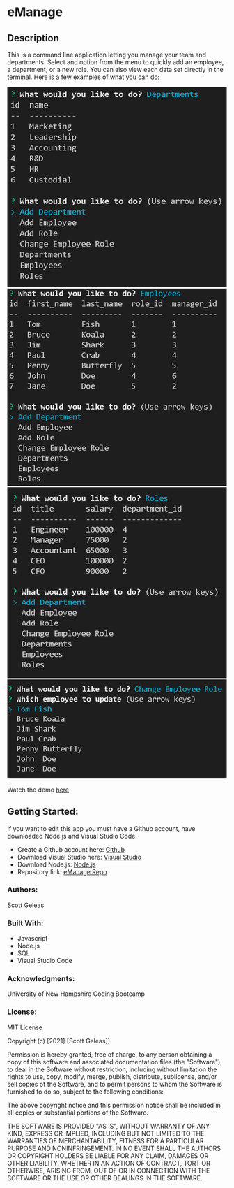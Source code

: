# eManage  

 ## Description

This is a command line application letting you manage your team and departments. Select and option from the menu to quickly add an employee, a department, or a new role. You can also view each data set directly in the terminal. Here is a few examples of what you can do:

![Departments](/assets/departments.PNG)
![Employees](/assets/employees.PNG)
![Roles](/assets/roles.PNG)
![Change Employee Role](/assets/updateEmployee.PNG)

Watch the demo [here](https://www.youtube.com/watch?v=ygzTjZdrFXo)

 ## Getting Started:

If you want to edit this app you must have a Github account, have downloaded Node.js and Visual Studio Code.

- Create a Github account here: [Github](https://github.com/)
- Download Visual Studio here: [Visual Studio](https://code.visualstudio.com/download/)
- Download Node.js: [Node.js](https://nodejs.org/en/download/https://nodejs.org/en/download/)
- Repository link: [eManage Repo](https://github.com/scottgeleas/eManage)

 ### Authors:

 Scott Geleas

 ### Built With:

- Javascript
- Node.js
- SQL
- Visual Studio Code

 ### Acknowledgments:

University of New Hampshire Coding Bootcamp

 ### License: 
 
MIT License

Copyright (c) [2021] [Scott Geleas]]

Permission is hereby granted, free of charge, to any person obtaining a copy
of this software and associated documentation files (the "Software"), to deal
in the Software without restriction, including without limitation the rights
to use, copy, modify, merge, publish, distribute, sublicense, and/or sell
copies of the Software, and to permit persons to whom the Software is
furnished to do so, subject to the following conditions:

The above copyright notice and this permission notice shall be included in all
copies or substantial portions of the Software.

THE SOFTWARE IS PROVIDED "AS IS", WITHOUT WARRANTY OF ANY KIND, EXPRESS OR
IMPLIED, INCLUDING BUT NOT LIMITED TO THE WARRANTIES OF MERCHANTABILITY,
FITNESS FOR A PARTICULAR PURPOSE AND NONINFRINGEMENT. IN NO EVENT SHALL THE
AUTHORS OR COPYRIGHT HOLDERS BE LIABLE FOR ANY CLAIM, DAMAGES OR OTHER
LIABILITY, WHETHER IN AN ACTION OF CONTRACT, TORT OR OTHERWISE, ARISING FROM,
OUT OF OR IN CONNECTION WITH THE SOFTWARE OR THE USE OR OTHER DEALINGS IN THE
SOFTWARE.